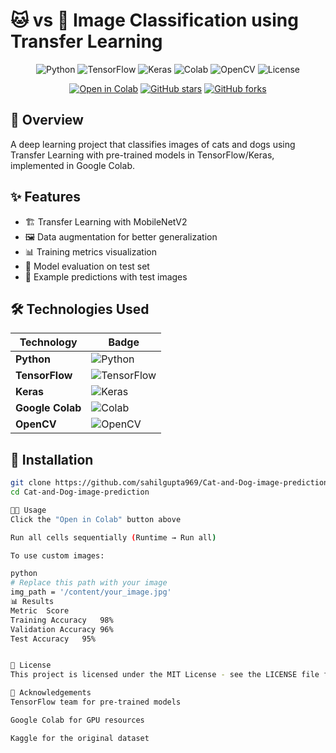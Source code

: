 # 🐱 vs 🐶 Image Classification using Transfer Learning

<div align="center">

![Python](https://img.shields.io/badge/Python-3.6%2B-3776AB?logo=python&logoColor=white)
![TensorFlow](https://img.shields.io/badge/TensorFlow-2.x-FF6F00?logo=tensorflow&logoColor=white)
![Keras](https://img.shields.io/badge/Keras-D00000?logo=keras&logoColor=white)
![Colab](https://img.shields.io/badge/Google_Colab-F9AB00?logo=googlecolab&logoColor=white)
![OpenCV](https://img.shields.io/badge/OpenCV-5C3EE8?logo=opencv&logoColor=white)
![License](https://img.shields.io/badge/License-MIT-green)

[![Open in Colab](https://colab.research.google.com/assets/colab-badge.svg)](https://colab.research.google.com/github/sahilgupta969/Cat-and-Dog-image-prediction/blob/master/Dog_vs_Cat_Classification_Transfer_Learning.ipynb)
[![GitHub stars](https://img.shields.io/github/stars/sahilgupta969/Cat-and-Dog-image-prediction?style=social)](https://github.com/sahilgupta969/Cat-and-Dog-image-prediction/stargazers)
[![GitHub forks](https://img.shields.io/github/forks/sahilgupta969/Cat-and-Dog-image-prediction?style=social)](https://github.com/sahilgupta969/Cat-and-Dog-image-prediction/network)

</div>

## 📌 Overview
A deep learning project that classifies images of cats and dogs using Transfer Learning with pre-trained models in TensorFlow/Keras, implemented in Google Colab.

## ✨ Features
- 🏗️ Transfer Learning with MobileNetV2
- 🖼️ Data augmentation for better generalization
- 📊 Training metrics visualization
- 🧪 Model evaluation on test set
- 🔮 Example predictions with test images

## 🛠️ Technologies Used
| Technology | Badge |
|------------|-------|
| **Python** | ![Python](https://img.shields.io/badge/Python-3.6%2B-3776AB?logo=python&logoColor=white) |
| **TensorFlow** | ![TensorFlow](https://img.shields.io/badge/TensorFlow-2.x-FF6F00?logo=tensorflow&logoColor=white) |
| **Keras** | ![Keras](https://img.shields.io/badge/Keras-D00000?logo=keras&logoColor=white) |
| **Google Colab** | ![Colab](https://img.shields.io/badge/Google_Colab-F9AB00?logo=googlecolab&logoColor=white) |
| **OpenCV** | ![OpenCV](https://img.shields.io/badge/OpenCV-5C3EE8?logo=opencv&logoColor=white) |

## 🚀 Installation

```bash
git clone https://github.com/sahilgupta969/Cat-and-Dog-image-prediction.git
cd Cat-and-Dog-image-prediction

🧑‍💻 Usage
Click the "Open in Colab" button above

Run all cells sequentially (Runtime → Run all)

To use custom images:

python
# Replace this path with your image
img_path = '/content/your_image.jpg'
📊 Results
Metric	Score
Training Accuracy	98%
Validation Accuracy	96%
Test Accuracy	95%


📜 License
This project is licensed under the MIT License - see the LICENSE file for details.

🙏 Acknowledgements
TensorFlow team for pre-trained models

Google Colab for GPU resources

Kaggle for the original dataset
